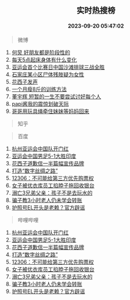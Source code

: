 <div align="center"><h2>实时热搜榜</h2><h4>2023-09-20 05:47:02</h4></div>

> 微博  

1. [何炅 好朋友都是阶段性的](https://s.weibo.com/weibo?q=%E4%BD%95%E7%82%85%20%E5%A5%BD%E6%9C%8B%E5%8F%8B%E9%83%BD%E6%98%AF%E9%98%B6%E6%AE%B5%E6%80%A7%E7%9A%84&t=31&band_rank=1&Refer=top)<br />
2. [每天5点起床身体有什么变化](https://s.weibo.com/weibo?q=%E6%AF%8F%E5%A4%A95%E7%82%B9%E8%B5%B7%E5%BA%8A%E8%BA%AB%E4%BD%93%E6%9C%89%E4%BB%80%E4%B9%88%E5%8F%98%E5%8C%96&t=31&band_rank=2&Refer=top)<br />
3. [亚运会首个比赛日中国沙滩排球三战全胜](https://s.weibo.com/weibo?q=%23%E4%BA%9A%E8%BF%90%E4%BC%9A%E9%A6%96%E4%B8%AA%E6%AF%94%E8%B5%9B%E6%97%A5%E4%B8%AD%E5%9B%BD%E6%B2%99%E6%BB%A9%E6%8E%92%E7%90%83%E4%B8%89%E6%88%98%E5%85%A8%E8%83%9C%23&t=31&band_rank=3&Refer=top)<br />
4. [石家庄某小区尸体残肢疑为女性](https://s.weibo.com/weibo?q=%23%E7%9F%B3%E5%AE%B6%E5%BA%84%E6%9F%90%E5%B0%8F%E5%8C%BA%E5%B0%B8%E4%BD%93%E6%AE%8B%E8%82%A2%E7%96%91%E4%B8%BA%E5%A5%B3%E6%80%A7%23&t=31&band_rank=4&Refer=top)<br />
5. [花西子发声](https://s.weibo.com/weibo?q=%23%E8%8A%B1%E8%A5%BF%E5%AD%90%E5%8F%91%E5%A3%B0%23&t=31&band_rank=5&Refer=top)<br />
6. [一个月瘦8斤的训练方法](https://s.weibo.com/weibo?q=%E4%B8%80%E4%B8%AA%E6%9C%88%E7%98%A68%E6%96%A4%E7%9A%84%E8%AE%AD%E7%BB%83%E6%96%B9%E6%B3%95&t=31&band_rank=6&Refer=top)<br />
7. [董宇辉 短暂的一生不要尝试讨好每个人](https://s.weibo.com/weibo?q=%E8%91%A3%E5%AE%87%E8%BE%89%20%E7%9F%AD%E6%9A%82%E7%9A%84%E4%B8%80%E7%94%9F%E4%B8%8D%E8%A6%81%E5%B0%9D%E8%AF%95%E8%AE%A8%E5%A5%BD%E6%AF%8F%E4%B8%AA%E4%BA%BA&t=31&band_rank=7&Refer=top)<br />
8. [papi酱我的震惊划破天际](https://s.weibo.com/weibo?q=%23papi%E9%85%B1%E6%88%91%E7%9A%84%E9%9C%87%E6%83%8A%E5%88%92%E7%A0%B4%E5%A4%A9%E9%99%85%23&t=31&band_rank=8&Refer=top)<br />
9. [哥哥用玩具绳牵住妹妹等妈妈回来](https://s.weibo.com/weibo?q=%23%E5%93%A5%E5%93%A5%E7%94%A8%E7%8E%A9%E5%85%B7%E7%BB%B3%E7%89%B5%E4%BD%8F%E5%A6%B9%E5%A6%B9%E7%AD%89%E5%A6%88%E5%A6%88%E5%9B%9E%E6%9D%A5%23&t=31&band_rank=9&Refer=top)<br />

> 知乎  


> 百度  

1. [杭州亚运会中国队开门红](https://www.baidu.com/s?wd=%E6%9D%AD%E5%B7%9E%E4%BA%9A%E8%BF%90%E4%BC%9A%E4%B8%AD%E5%9B%BD%E9%98%9F%E5%BC%80%E9%97%A8%E7%BA%A2&sa=fyb_news&rsv_dl=fyb_news)<br />
2. [亚运会中国男足5-1大胜印度](https://www.baidu.com/s?wd=%E4%BA%9A%E8%BF%90%E4%BC%9A%E4%B8%AD%E5%9B%BD%E7%94%B7%E8%B6%B35-1%E5%A4%A7%E8%83%9C%E5%8D%B0%E5%BA%A6&sa=fyb_news&rsv_dl=fyb_news)<br />
3. [花西子道歉信一半篇幅宣传品牌](https://www.baidu.com/s?wd=%E8%8A%B1%E8%A5%BF%E5%AD%90%E9%81%93%E6%AD%89%E4%BF%A1%E4%B8%80%E5%8D%8A%E7%AF%87%E5%B9%85%E5%AE%A3%E4%BC%A0%E5%93%81%E7%89%8C&sa=fyb_news&rsv_dl=fyb_news)<br />
4. [打造“数字丝绸之路”](https://www.baidu.com/s?wd=%E6%89%93%E9%80%A0%E2%80%9C%E6%95%B0%E5%AD%97%E4%B8%9D%E7%BB%B8%E4%B9%8B%E8%B7%AF%E2%80%9D&sa=fyb_news&rsv_dl=fyb_news)<br />
5. [12306：不可能给第三方优先购票权](https://www.baidu.com/s?wd=12306%EF%BC%9A%E4%B8%8D%E5%8F%AF%E8%83%BD%E7%BB%99%E7%AC%AC%E4%B8%89%E6%96%B9%E4%BC%98%E5%85%88%E8%B4%AD%E7%A5%A8%E6%9D%83&sa=fyb_news&rsv_dl=fyb_news)<br />
6. [女子被优衣库员工掐脖子拖回收银台](https://www.baidu.com/s?wd=%E5%A5%B3%E5%AD%90%E8%A2%AB%E4%BC%98%E8%A1%A3%E5%BA%93%E5%91%98%E5%B7%A5%E6%8E%90%E8%84%96%E5%AD%90%E6%8B%96%E5%9B%9E%E6%94%B6%E9%93%B6%E5%8F%B0&sa=fyb_news&rsv_dl=fyb_news)<br />
7. [溺亡3兄弟父亲：孩子不是去玩水的](https://www.baidu.com/s?wd=%E6%BA%BA%E4%BA%A13%E5%85%84%E5%BC%9F%E7%88%B6%E4%BA%B2%EF%BC%9A%E5%AD%A9%E5%AD%90%E4%B8%8D%E6%98%AF%E5%8E%BB%E7%8E%A9%E6%B0%B4%E7%9A%84&sa=fyb_news&rsv_dl=fyb_news)<br />
8. [骗子教3小时老人仍未学会转账](https://www.baidu.com/s?wd=%E9%AA%97%E5%AD%90%E6%95%993%E5%B0%8F%E6%97%B6%E8%80%81%E4%BA%BA%E4%BB%8D%E6%9C%AA%E5%AD%A6%E4%BC%9A%E8%BD%AC%E8%B4%A6&sa=fyb_news&rsv_dl=fyb_news)<br />
9. [护照号EL开头是老赖？官方辟谣](https://www.baidu.com/s?wd=%E6%8A%A4%E7%85%A7%E5%8F%B7EL%E5%BC%80%E5%A4%B4%E6%98%AF%E8%80%81%E8%B5%96%EF%BC%9F%E5%AE%98%E6%96%B9%E8%BE%9F%E8%B0%A3&sa=fyb_news&rsv_dl=fyb_news)<br />

> 哔哩哔哩  

1. [杭州亚运会中国队开门红](https://www.baidu.com/s?wd=%E6%9D%AD%E5%B7%9E%E4%BA%9A%E8%BF%90%E4%BC%9A%E4%B8%AD%E5%9B%BD%E9%98%9F%E5%BC%80%E9%97%A8%E7%BA%A2&sa=fyb_news&rsv_dl=fyb_news)<br />
2. [亚运会中国男足5-1大胜印度](https://www.baidu.com/s?wd=%E4%BA%9A%E8%BF%90%E4%BC%9A%E4%B8%AD%E5%9B%BD%E7%94%B7%E8%B6%B35-1%E5%A4%A7%E8%83%9C%E5%8D%B0%E5%BA%A6&sa=fyb_news&rsv_dl=fyb_news)<br />
3. [花西子道歉信一半篇幅宣传品牌](https://www.baidu.com/s?wd=%E8%8A%B1%E8%A5%BF%E5%AD%90%E9%81%93%E6%AD%89%E4%BF%A1%E4%B8%80%E5%8D%8A%E7%AF%87%E5%B9%85%E5%AE%A3%E4%BC%A0%E5%93%81%E7%89%8C&sa=fyb_news&rsv_dl=fyb_news)<br />
4. [打造“数字丝绸之路”](https://www.baidu.com/s?wd=%E6%89%93%E9%80%A0%E2%80%9C%E6%95%B0%E5%AD%97%E4%B8%9D%E7%BB%B8%E4%B9%8B%E8%B7%AF%E2%80%9D&sa=fyb_news&rsv_dl=fyb_news)<br />
5. [12306：不可能给第三方优先购票权](https://www.baidu.com/s?wd=12306%EF%BC%9A%E4%B8%8D%E5%8F%AF%E8%83%BD%E7%BB%99%E7%AC%AC%E4%B8%89%E6%96%B9%E4%BC%98%E5%85%88%E8%B4%AD%E7%A5%A8%E6%9D%83&sa=fyb_news&rsv_dl=fyb_news)<br />
6. [女子被优衣库员工掐脖子拖回收银台](https://www.baidu.com/s?wd=%E5%A5%B3%E5%AD%90%E8%A2%AB%E4%BC%98%E8%A1%A3%E5%BA%93%E5%91%98%E5%B7%A5%E6%8E%90%E8%84%96%E5%AD%90%E6%8B%96%E5%9B%9E%E6%94%B6%E9%93%B6%E5%8F%B0&sa=fyb_news&rsv_dl=fyb_news)<br />
7. [溺亡3兄弟父亲：孩子不是去玩水的](https://www.baidu.com/s?wd=%E6%BA%BA%E4%BA%A13%E5%85%84%E5%BC%9F%E7%88%B6%E4%BA%B2%EF%BC%9A%E5%AD%A9%E5%AD%90%E4%B8%8D%E6%98%AF%E5%8E%BB%E7%8E%A9%E6%B0%B4%E7%9A%84&sa=fyb_news&rsv_dl=fyb_news)<br />
8. [骗子教3小时老人仍未学会转账](https://www.baidu.com/s?wd=%E9%AA%97%E5%AD%90%E6%95%993%E5%B0%8F%E6%97%B6%E8%80%81%E4%BA%BA%E4%BB%8D%E6%9C%AA%E5%AD%A6%E4%BC%9A%E8%BD%AC%E8%B4%A6&sa=fyb_news&rsv_dl=fyb_news)<br />
9. [护照号EL开头是老赖？官方辟谣](https://www.baidu.com/s?wd=%E6%8A%A4%E7%85%A7%E5%8F%B7EL%E5%BC%80%E5%A4%B4%E6%98%AF%E8%80%81%E8%B5%96%EF%BC%9F%E5%AE%98%E6%96%B9%E8%BE%9F%E8%B0%A3&sa=fyb_news&rsv_dl=fyb_news)<br />
